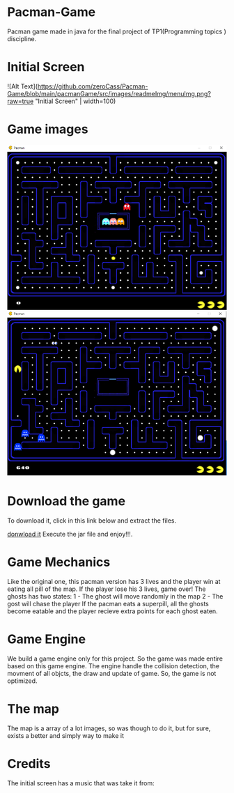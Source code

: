 # Pacman-Game
 Pacman game made in java for the final project of TP1(Programming topics ) discipline.
 
 # Initial Screen
![Alt Text](https://github.com/zeroCass/Pacman-Game/blob/main/pacmanGame/src/images/readmeImg/menuImg.png?raw=true "Initial Screen" | width=100)
 

# Game images
![Alt Text](https://github.com/zeroCass/Pacman-Game/blob/main/pacmanGame/src/images/readmeImg/gameImg0.png?raw=true "Game State 1")
![Alt Text](https://github.com/zeroCass/Pacman-Game/blob/main/pacmanGame/src/images/readmeImg/gameImg1.png?raw=true "Game State 2")


# Download the game
To download it, click in this link below and extract the files.

[donwload it](https://github.com/zeroCass/Pacman-Game/releases/download/v1.10.1/Pacman.Game.rar)
Execute the jar file and enjoy!!!.
 
 
 
 # Game Mechanics
 Like the original one, this pacman version has 3 lives and the player win at eating all pill of the map. If the player lose his 3 lives, game over!
 The ghosts has two states:
 1 - The ghost will move randomly in the map
 2 - The gost will chase the player
 If the pacman eats a superpill, all the ghosts become eatable and the player recieve extra points for each ghost eaten.
 

 
# Game Engine 
 We build a game engine only for this project. So the game was made entire based on this game engine.
 The engine handle the collision detection, the movment of all objcts, the draw and update of game.
 So, the game is not optimized.
 
 # The map
 The map is a array of a lot images, so was though to do it, but for sure, exists a better and simply way to make it
 
 # Credits
 The initial screen has a music that was take it from:
 

